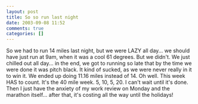 ```yaml
---
layout: post
title: So so run last night
date: 2003-09-08 11:52
comments: true
categories: []
---
```

So we had to run 14 miles last night, but we were LAZY all day... we should have just run at 9am, when it was a cool 61 degrees. But we didn't. We just chilled out all day... in the end, we got to running so late that by the time we were done it was pitch black. It kind of sucked, as we were never really in it to win it. We ended up doing 11.16 miles instead of 14. Oh well. This week HAS to count. It's the 40 mile week. 5, 10, 5, 20. I can't wait until it's done. Then I just have the anxiety of my work review on Monday and the marathon itself... after that, it's costing all the way until the holidays!
